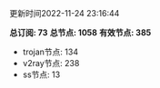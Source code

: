 更新时间2022-11-24 23:16:44

**总订阅: 73**
**总节点: 1058**
**有效节点: 385**
- trojan节点: 134
- v2ray节点: 238
- ss节点: 13

